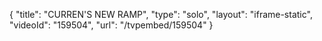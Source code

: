 {
    "title": "CURREN'S NEW RAMP",
    "type": "solo",
    "layout": "iframe-static",
    "videoId": "159504",
    "url": "\/tvpembed\/159504"
}